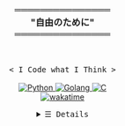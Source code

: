 <h3 align="center">
    <p align="center">
    ═══════════════
        <br>
        <b>"自由のために"</b>
                    <br>
    ═══════════════
    </p>        </samp>
</h3>
<br>
<p align="center">
        <samp>
                < I Code what I Think </s> >
                <br>
                <br>
        </samp>
        <a href="https://github.com/SonyaCore?tab=repositories" target="_blank"><img alt="Python"
        src="https://img.shields.io/badge/-Python-3776AB?style=flat-square&logo=Python&logoColor=white">
        </a>
        <a href="https://github.com/SonyaCore?tab=repositories" target="_blank"><img alt="Golang"
        src="https://img.shields.io/badge/-Go-4DABD4?style=flat-square&logo=goland&logoColor=white">
        <a href="https://github.com/SonyaCore?tab=repositories" target="_blank"><img alt="C"
        src="https://img.shields.io/badge/-C-9b3675?style=flat-square&logo=C%2B%2B&logoColor=white">
        </a>
        </a>
                        <br>
       <a href="https://wakatime.com/@268934bd-207d-4a43-829e-61d78af7851b"><img src="https://wakatime.com/badge/user/268934bd-207d-4a43-829e-61d78af7851b.svg" alt="wakatime" /></a>
</p>
<details align="center">
    <summary> <samp>&#9776; Details</samp></summary>
    <p align="center">
        <br>
        <img alt="Sonya Core GitHub Stats" src="https://github-readme-stats.vercel.app/api?username=SonyaCore&show_icons=true&theme=tokyonight&border_radius=20&card_width=500&count_private=true" />
        <br>
        <br>
        <br>
        <img alt="SonyaCore Counter Status"src="https://komarev.com/ghpvc/?username=SonyaCore&color=ff69b4" />
         <a href="https://github.com/SonyaCore?tab=followers" target="_blank"><img alt="Followers" src="https://img.shields.io/badge/--000000?style=flat-square&logo=RSS&logoColor=white"></a>

</details>

[tron-button]: https://img.shields.io/badge/TRX-Tron-ff69b4
[tether-button]: https://img.shields.io/badge/ERC20-Tether-purple
[bitcoin-button]: https://img.shields.io/badge/BTC-Bitcoin-orange
[ethereum-button]: https://img.shields.io/badge/ETH-Ethereum-blue
